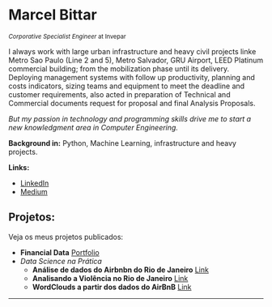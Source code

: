 # Marcel Bittar
<sub>*Corporative Specialist Engineer* at Invepar</sub>

I always work with large urban infrastructure and heavy civil projects linke Metro Sao Paulo (Line 2 and 5), Metro Salvador, GRU Airport, LEED Platinum commercial building;
from the mobilization phase until its delivery. Deploying management systems with follow up productivity, planning and costs indicators, sizing teams and equipment to meet the deadline and customer requirements, also acted in preparation of Technical and Commercial documents request for proposal and final Analysis Proposals.

*But my passion in technology and programming skills drive me to start a new knowledgment area in Computer Engineering.*


**Background in:** Python, Machine Learning, infrastructure and heavy projects.

**Links:**
* [LinkedIn](https://www.linkedin.com/in/marcelbittar/?locale=en_US)
* [Medium](https://medium.com/@marcelmartinsbittar)


## Projetos:
Veja os meus projetos publicados:

* **Financial Data** [Portfolio](https://github.com/mabittar/FinancialData)
* *Data Science na Prática*
   * **Análise de dados do Airbnbn do Rio de Janeiro** [Link](https://github.com/mabittar/Portfolio/blob/master/Analise_de_Dados_dispon%C3%ADvel_no_Airbnb.ipynb)
   * **Analisando a Violência no Rio de Janeiro** [Link](https://github.com/mabittar/Portfolio/blob/master/Analisando_a_Viol%C3%AAncia_no_Rio_de_Janeiro.ipynb)
   * **WordClouds a partir dos dados do AirBnB** [Link](https://github.com/mabittar/Portfolio/blob/master/Wordcloud.ipynb)


---
